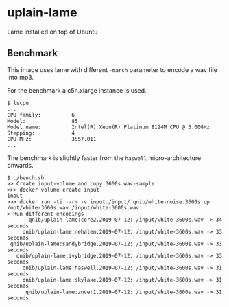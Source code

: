 # uplain-lame
Lame installed on top of Ubuntu

## Benchmark

This image uses lame with different `-march` parameter to encode a wav file into mp3.

For the benchmark a c5n.xlarge instance is used.

```
$ lscpu
...
CPU family:          6
Model:               85
Model name:          Intel(R) Xeon(R) Platinum 8124M CPU @ 3.00GHz
Stepping:            4
CPU MHz:             3557.011
...
```

The benchmark is slightly faster from the `haswell` micro-architecture onwards.

```
$ ./bench.sh
>> Create input-volume and copy 3600s wav-sample
>>> docker volume create input
input
>>> docker run -ti --rm -v input:/input/ qnib/white-noise:3600s cp /opt/white-3600s.wav /input/white-3600s.wav
> Run different encodings
       qnib/uplain-lame:core2.2019-07-12: /input/white-3600s.wav -> 34 seconds
     qnib/uplain-lame:nehalem.2019-07-12: /input/white-3600s.wav -> 33 seconds
 qnib/uplain-lame:sandybridge.2019-07-12: /input/white-3600s.wav -> 33 seconds
   qnib/uplain-lame:ivybridge.2019-07-12: /input/white-3600s.wav -> 33 seconds
     qnib/uplain-lame:haswell.2019-07-12: /input/white-3600s.wav -> 31 seconds
     qnib/uplain-lame:skylake.2019-07-12: /input/white-3600s.wav -> 31 seconds
      qnib/uplain-lame:znver1.2019-07-12: /input/white-3600s.wav -> 31 seconds
```
